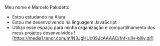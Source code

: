 Meu nome é Marcelo Paludetto
- Estou estudando na Alura
- Estou me desenvolvendo na linguagem JavaScript
- Utilizo esse espaço para minha organização e
compartilhamento dos meus projetos desenvolvidos
![https://media1.tenor.com/m/N3JgHUc0SJcAAAAC/fnf-silly-billy.gif]
